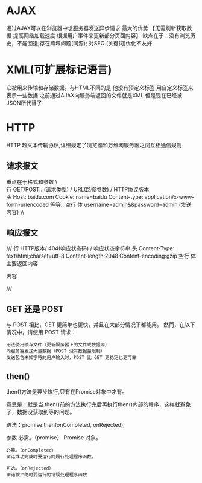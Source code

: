 # AJAX
通过AJAX可以在浏览器中想服务器发送异步请求
最大的优势 【无需刷新获取数据 提高网络加载速度 根据用户事件来更新部分页面内容】
缺点在于：没有浏览历史，不能回退;存在跨域问题(同源); 对SEO (关键词)优化不友好


# XML(可扩展标记语言)
它被用来传输和存储数据。与HTML不同的是 他没有预定义标签 用自定义标签来表示一些数据
之前通过AJAX向服务端返回的文件就是XML 但是现在已经被JSON所代替了

# HTTP
HTTP 超文本传输协议,详细规定了浏览器和万维网服务器之间互相通信规则

## 请求报文
重点在于格式和参数
\\\
行      GET/POST...(请求类型)  / URL(路径参数)  / HTTP协议版本  
头      Host: baidu.com Cookie: name=baidu Content-type: application/x-www-form-urlencoded 等等..
空行
体      username=admin&&password=admin  (发送内容)
\\\
## 响应报文
///
行      HTTP版本/ 404(响应状态码) / 响应状态字符串
头      Content-Type: text/html;charset=utf-8 Content-length:2048 Content-encoding:gzip
空行
体      主要返回内容 <html>
                        <head></head>
                        <body>
                            <p>内容</p>
                        </body>
                        </html>
///


## GET 还是 POST

与 POST 相比，GET 更简单也更快，并且在大部分情况下都能用。
然而，在以下情况中，请使用 POST 请求：

    无法使用缓存文件（更新服务器上的文件或数据库）
    向服务器发送大量数据（POST 没有数据量限制）
    发送包含未知字符的用户输入时，POST 比 GET 更稳定也更可靠




## then() 

then()方法是异步执行,只有在Promise对象中才有。

意思是：就是当.then()前的方法执行完后再执行then()内部的程序，这样就避免了，数据没获取到等的问题。

语法：promise.then(onCompleted, onRejected);

参数
    必需。（promise）
    Promise 对象。

    必需。（onCompleted）
    承诺成功完成时要运行的履行处理程序函数。

    可选。（onRejected）
    承诺被拒绝时要运行的错误处理程序函数
